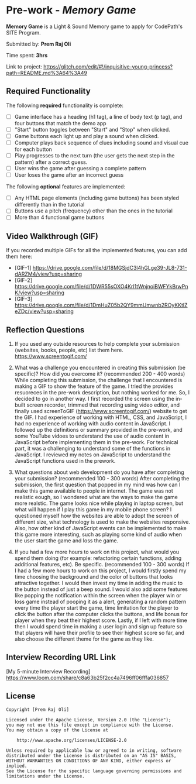 # Pre-work - *Memory Game*

**Memory Game** is a Light & Sound Memory game to apply for CodePath's SITE Program. 

Submitted by: **Prem Raj Oli**

Time spent: **3hrs**

Link to project: https://glitch.com/edit/#!/inquisitive-young-princess?path=README.md%3A64%3A49

## Required Functionality

The following **required** functionality is complete:

* [ ] Game interface has a heading (h1 tag), a line of body text (p tag), and four buttons that match the demo app
* [ ] "Start" button toggles between "Start" and "Stop" when clicked. 
* [ ] Game buttons each light up and play a sound when clicked. 
* [ ] Computer plays back sequence of clues including sound and visual cue for each button
* [ ] Play progresses to the next turn (the user gets the next step in the pattern) after a correct guess. 
* [ ] User wins the game after guessing a complete pattern
* [ ] User loses the game after an incorrect guess

The following **optional** features are implemented:

* [ ] Any HTML page elements (including game buttons) has been styled differently than in the tutorial
* [ ] Buttons use a pitch (frequency) other than the ones in the tutorial
* [ ] More than 4 functional game buttons

## Video Walkthrough (GIF)

If you recorded multiple GIFs for all the implemented features, you can add them here:
* [GIF-1] https://drive.google.com/file/d/18MGSjdC3l4hGLge39-JL8-731-dARZM4/view?usp=sharing
* [GIF-2] https://drive.google.com/file/d/1DWR55sOXO4Krl1tWnjnoiBWFYkBrwPnK/view?usp=sharing
* [GIF-3] https://drive.google.com/file/d/1DmHuZ05b2QY9mmUmwnb2ROyKKtlZeZDc/view?usp=sharing

## Reflection Questions
1. If you used any outside resources to help complete your submission (websites, books, people, etc) list them here. 
https://www.screentogif.com/

2. What was a challenge you encountered in creating this submission (be specific)? How did you overcome it? (recommended 200 - 400 words) 
While completing this submission, the challenge that I encountered is making a GIF to show the feature of the game. I tried the provides resuoreces in the pre-work description, but nothing worked for me. So, I decided to go in another way. I first recorded the screen using the in-built screen recorder, trimmed that recording using video editor, and finally used screenToGIF (https://www.screentogif.com/) website to get the GIF. I had experience of working with HTML, CSS, and JavaScript, I had no experience of working with audio content in JavaScript. I followed up the definitions or summary provided in the pre-work, and some YouTube vidoes to understand the use of audio content in JavaScript before implementing them in the pre-work. For technical part, it was a challenging to understand some of the functions in JavaScript. I reviewed my notes on JavaScript to understand the JavaScript functions used in the prework.

3. What questions about web development do you have after completing your submission? (recommended 100 - 300 words) 
After completing the submission, the first question that popped in my mind was how can I make this game available to people in internet. The game was not realistic eough, so I wondered what are the ways to make the game more realstic. The game looks nice while playing in laptop screen, but what will happen if I play this game in my mobile phone screen? I questioned myself how the websites are able to adopt the screen of different size, what technology is used to make the websites responsive. Also, how other kind of JavaScript events can be implemented to make this game more interesting, such as playing some kind of audio when the user start the game and loss the game.  

4. If you had a few more hours to work on this project, what would you spend them doing (for example: refactoring certain functions, adding additional features, etc). Be specific. (recommended 100 - 300 words) 
If I had a few more hours to work on this project, I would firstly spend my time choosing the background and the color of buttons that looks attractive together. I would then invest my time in adding the music to the button instead of just a beep sound. I would also add some features like popping the notification within the screen when the player win or loss game instead of pooping it as a alert, generating a random pattern every time the player start the game, time limitation for the player to click the button after the computer clicks the buttons, and life bonus for player when they beat their highest score. Lastly, if I left with more time then I would spend time in making a user login and sign up feature so that players will have their profile to see their highest score so far, and also choose the different theme for the game as they like.



## Interview Recording URL Link

[My 5-minute Interview Recording]
https://www.loom.com/share/c8a63b25f2cc4a7496ff06fffa036857


## License

    Copyright [Prem Raj Oli]

    Licensed under the Apache License, Version 2.0 (the "License");
    you may not use this file except in compliance with the License.
    You may obtain a copy of the License at

        http://www.apache.org/licenses/LICENSE-2.0

    Unless required by applicable law or agreed to in writing, software
    distributed under the License is distributed on an "AS IS" BASIS,
    WITHOUT WARRANTIES OR CONDITIONS OF ANY KIND, either express or implied.
    See the License for the specific language governing permissions and
    limitations under the License.
